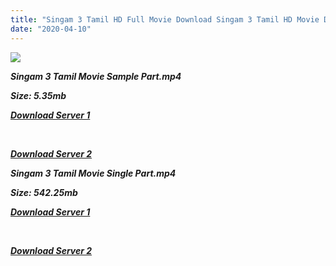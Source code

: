 ```yaml
---
title: "Singam 3 Tamil HD Full Movie Download Singam 3 Tamil HD Movie Download"
date: "2020-04-10"
---
```


![](https://images.moviebuff.com/a29b9eaf-2821-4f27-9a54-96d3a3f0e65a?w=1000)

**_Singam 3 Tamil Movie Sample Part.mp4_**

**_Size: 5.35mb_**

**_[Download Server 1](http://dl1.tamilsrca.xyz/load/2017/Singam{2fcca7f3eb37873f37db349ec051a8a2ca8665ef95d92bbb099fe2eda7827782}203/Singam{2fcca7f3eb37873f37db349ec051a8a2ca8665ef95d92bbb099fe2eda7827782}203{2fcca7f3eb37873f37db349ec051a8a2ca8665ef95d92bbb099fe2eda7827782}20(2017){2fcca7f3eb37873f37db349ec051a8a2ca8665ef95d92bbb099fe2eda7827782}20HDRip{2fcca7f3eb37873f37db349ec051a8a2ca8665ef95d92bbb099fe2eda7827782}20Sample{2fcca7f3eb37873f37db349ec051a8a2ca8665ef95d92bbb099fe2eda7827782}20HD.mp4)_**

**_[  
](http://dl1.tamilsrca.xyz/load/2017/Singam{2fcca7f3eb37873f37db349ec051a8a2ca8665ef95d92bbb099fe2eda7827782}203/Singam{2fcca7f3eb37873f37db349ec051a8a2ca8665ef95d92bbb099fe2eda7827782}203{2fcca7f3eb37873f37db349ec051a8a2ca8665ef95d92bbb099fe2eda7827782}20(2017){2fcca7f3eb37873f37db349ec051a8a2ca8665ef95d92bbb099fe2eda7827782}20HDRip{2fcca7f3eb37873f37db349ec051a8a2ca8665ef95d92bbb099fe2eda7827782}20Sample{2fcca7f3eb37873f37db349ec051a8a2ca8665ef95d92bbb099fe2eda7827782}20HD.mp4)_**

**_[Download Server 2](http://dl1.tamilsrca.xyz/load/2017/Singam{2fcca7f3eb37873f37db349ec051a8a2ca8665ef95d92bbb099fe2eda7827782}203/Singam{2fcca7f3eb37873f37db349ec051a8a2ca8665ef95d92bbb099fe2eda7827782}203{2fcca7f3eb37873f37db349ec051a8a2ca8665ef95d92bbb099fe2eda7827782}20(2017){2fcca7f3eb37873f37db349ec051a8a2ca8665ef95d92bbb099fe2eda7827782}20HDRip{2fcca7f3eb37873f37db349ec051a8a2ca8665ef95d92bbb099fe2eda7827782}20Sample{2fcca7f3eb37873f37db349ec051a8a2ca8665ef95d92bbb099fe2eda7827782}20HD.mp4)_**

**_Singam 3 Tamil Movie Single Part.mp4_**

**_Size: 542.25mb_**

**_[Download Server 1](http://dl3.tamilsrca.xyz/load/2017/Singam{2fcca7f3eb37873f37db349ec051a8a2ca8665ef95d92bbb099fe2eda7827782}203/Singam{2fcca7f3eb37873f37db349ec051a8a2ca8665ef95d92bbb099fe2eda7827782}203{2fcca7f3eb37873f37db349ec051a8a2ca8665ef95d92bbb099fe2eda7827782}20(2017){2fcca7f3eb37873f37db349ec051a8a2ca8665ef95d92bbb099fe2eda7827782}20HDRip{2fcca7f3eb37873f37db349ec051a8a2ca8665ef95d92bbb099fe2eda7827782}20HD.mp4)_**

**_[  
](http://dl3.tamilsrca.xyz/load/2017/Singam{2fcca7f3eb37873f37db349ec051a8a2ca8665ef95d92bbb099fe2eda7827782}203/Singam{2fcca7f3eb37873f37db349ec051a8a2ca8665ef95d92bbb099fe2eda7827782}203{2fcca7f3eb37873f37db349ec051a8a2ca8665ef95d92bbb099fe2eda7827782}20(2017){2fcca7f3eb37873f37db349ec051a8a2ca8665ef95d92bbb099fe2eda7827782}20HDRip{2fcca7f3eb37873f37db349ec051a8a2ca8665ef95d92bbb099fe2eda7827782}20HD.mp4)_**

**_[Download Server 2](http://dl3.tamilsrca.xyz/load/2017/Singam{2fcca7f3eb37873f37db349ec051a8a2ca8665ef95d92bbb099fe2eda7827782}203/Singam{2fcca7f3eb37873f37db349ec051a8a2ca8665ef95d92bbb099fe2eda7827782}203{2fcca7f3eb37873f37db349ec051a8a2ca8665ef95d92bbb099fe2eda7827782}20(2017){2fcca7f3eb37873f37db349ec051a8a2ca8665ef95d92bbb099fe2eda7827782}20HDRip{2fcca7f3eb37873f37db349ec051a8a2ca8665ef95d92bbb099fe2eda7827782}20HD.mp4)_**
